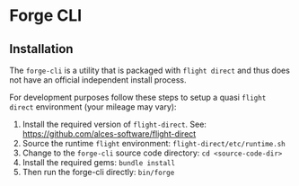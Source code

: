 # Forge CLI

## Installation

The `forge-cli` is a utility that is packaged with `flight direct` and thus
does not have an official independent install process.

For development purposes follow these steps to setup a quasi `flight direct`
environment (your mileage may vary):

1. Install the required version of `flight-direct`. See:
https://github.com/alces-software/flight-direct
1. Source the runtime `flight` environment: `flight-direct/etc/runtime.sh`
1. Change to the `forge-cli` source code directory: `cd <source-code-dir>`
1. Install the required gems: `bundle install`
1. Then run the forge-cli directly: `bin/forge`
